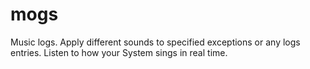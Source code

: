 # mogs
Music logs. Apply different sounds to specified exceptions or any logs entries. Listen to how your System sings in real time.
